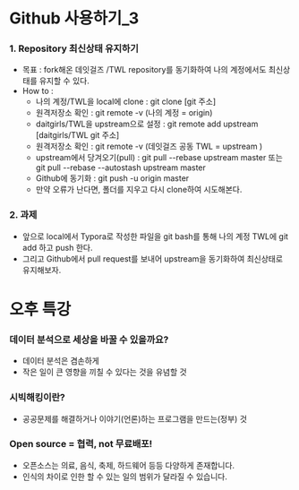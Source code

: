 # Github 사용하기_3

### 1. Repository 최신상태 유지하기

- 목표 : fork해온 데잇걸즈 /TWL repository를 동기화하여 나의 계정에서도 최신상태를 유지할 수 있다.
- How to :
  - 나의 계정/TWL을 local에 clone : git clone [git 주소]
  - 원격저장소 확인 : git remote -v (나의 계정 = origin)
  - daitgirls/TWL을 upstream으로 설정 : git remote add upstream [daitgirls/TWL git 주소]
  - 원격저장소 확인 : git remote -v (데잇걸즈 공동 TWL = upstream )
  - upstream에서 당겨오기(pull) : git pull --rebase upstream master 또는 git pull --rebase --autostash upstream master
  - Github에 동기화 : git push -u origin master
  - 만약 오류가 난다면, 폴더를 지우고 다시 clone하여 시도해본다.



### 2. 과제

- 앞으로 local에서 Typora로 작성한 파일을 git bash를 통해 나의 계정 TWL에 git add 하고 push 한다.
- 그리고 Github에서 pull request를 보내어 upstream을 동기화하여 최신상태로 유지해보자.



# 오후 특강

### 데이터 분석으로 세상을 바꿀 수 있을까요?

- 데이터 분석은 겸손하게
- 작은 일이 큰 영향을 끼칠 수 있다는 것을 유념할 것



### 시빅해킹이란?

- 공공문제를 해결하거나 이야기(언론)하는 프로그램을 만드는(정부) 것



### Open source = 협력, not 무료배포!

- 오픈소스는 의료, 음식, 축제, 하드웨어 등등 다양하게 존재합니다.
- 인식의 차이로 인한 할 수 있는 일의 범위가 달라질 수 있습니다.
